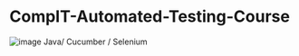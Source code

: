 # CompIT-Automated-Testing-Course
![image](https://github.com/user-attachments/assets/c2e429aa-e1cd-4e9d-aec6-7f8ca5cc80d7)
Java/ Cucumber / Selenium 

